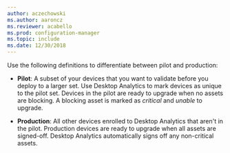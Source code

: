 ```yaml
---
author: aczechowski
ms.author: aaroncz
ms.reviewer: acabello
ms.prod: configuration-manager
ms.topic: include
ms.date: 12/30/2018
---
```


Use the following definitions to differentiate between pilot and production:  

- **Pilot**: A subset of your devices that you want to validate before you deploy to a larger set. Use Desktop Analytics to mark devices as unique to the pilot set. Devices in the pilot are ready to upgrade when no assets are blocking. A blocking asset is marked as *critical* and *unable* to upgrade.  

- **Production**: All other devices enrolled to Desktop Analytics that aren't in the pilot. Production devices are ready to upgrade when all assets are signed-off. Desktop Analytics automatically signs off any non-critical assets.  
